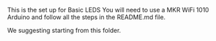 This is the set up for Basic LEDS
You will need to use a MKR WiFi 1010 Arduino and follow all the steps in the README.md file.

We suggesting starting from this folder.
